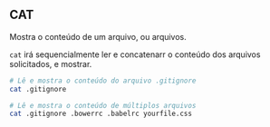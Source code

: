 ## CAT

Mostra o conteúdo de um arquivo, ou arquivos.

`cat` irá sequencialmente ler e concatenarr o conteúdo dos arquivos solicitados, e mostrar.

```sh
# Lê e mostra o conteúdo do arquivo .gitignore
cat .gitignore
```

```sh
# Lê e mostra o conteúdo de múltiplos arquivos
cat .gitignore .bowerrc .babelrc yourfile.css
```